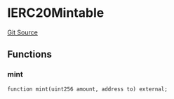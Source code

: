 # IERC20Mintable
[Git Source](https://github.com/lumen-limitless/foundry-template/blob/d4aaf78a30eda35e825ed26f489fc5df2fe7b0fc/src/SteakToken.sol)


## Functions
### mint


```solidity
function mint(uint256 amount, address to) external;
```

